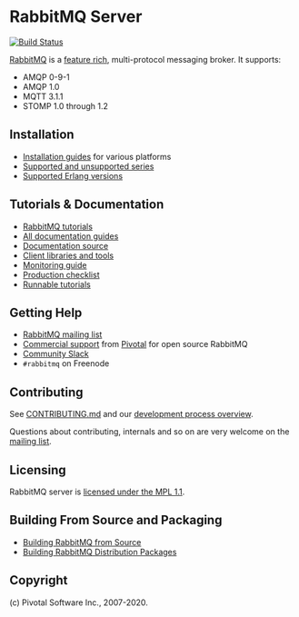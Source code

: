 # RabbitMQ Server

[![Build Status](https://travis-ci.org/rabbitmq/rabbitmq-server.svg?branch=master)](https://travis-ci.org/rabbitmq/rabbitmq-server)

[RabbitMQ](https://rabbitmq.com) is a [feature rich](https://rabbitmq.com/documentation.html), multi-protocol messaging broker. It supports:

 * AMQP 0-9-1
 * AMQP 1.0
 * MQTT 3.1.1
 * STOMP 1.0 through 1.2


## Installation

 * [Installation guides](https://rabbitmq.com/download.html) for various platforms
 * [Supported and unsupported series](https://www.rabbitmq.com/versions.html)
 * [Supported Erlang versions](https://www.rabbitmq.com/which-erlang.html)

## Tutorials & Documentation

 * [RabbitMQ tutorials](https://rabbitmq.com/getstarted.html)
 * [All documentation guides](https://rabbitmq.com/documentation.html)
 * [Documentation source](https://github.com/rabbitmq/rabbitmq-website/)
 * [Client libraries and tools](https://rabbitmq.com/devtools.html)
 * [Monitoring guide](https://rabbitmq.com/monitoring.html)
 * [Production checklist](https://rabbitmq.com/production-checklist.html)
 * [Runnable tutorials](https://github.com/rabbitmq/rabbitmq-tutorials/)


## Getting Help

 * [RabbitMQ mailing list](https://groups.google.com/forum/#!forum/rabbitmq-users)
 * [Commercial support](https://rabbitmq.com/services.html) from [Pivotal](https://pivotal.io) for open source RabbitMQ
 * [Community Slack](https://rabbitmq-slack.herokuapp.com/)
 * `#rabbitmq` on Freenode


## Contributing

See [CONTRIBUTING.md](./CONTRIBUTING.md) and our [development process overview](https://rabbitmq.com/github.html).

Questions about contributing, internals and so on are very welcome on the [mailing list](https://groups.google.com/forum/#!forum/rabbitmq-users).


## Licensing

RabbitMQ server is [licensed under the MPL 1.1](LICENSE-MPL-RabbitMQ).


## Building From Source and Packaging

 * [Building RabbitMQ from Source](https://rabbitmq.com/build-server.html)
 * [Building RabbitMQ Distribution Packages](https://rabbitmq.com/build-server.html)


## Copyright

(c) Pivotal Software Inc., 2007-2020.
